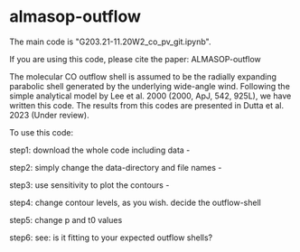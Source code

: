 # almasop-outflow
The main code is "G203.21-11.20W2_co_pv_git.ipynb".

If you are using this code, please cite the paper: ALMASOP-outflow


The molecular CO outflow shell is assumed to be the radially expanding parabolic shell generated by the underlying wide-angle wind. Following the simple analytical model by Lee et al. 2000 (2000, ApJ, 542, 925L), we have written this code. The results from this codes are presented in Dutta et al. 2023 (Under review). 


To use this code: 

step1: download the whole code including data - 

step2: simply change the data-directory and file names - 

step3: use sensitivity to plot the contours - 

step4: change contour levels, as you wish. decide the outflow-shell

step5: change p and t0 values

step6: see: is it fitting to your expected outflow shells? 
